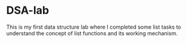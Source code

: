 # DSA-lab
This is my first data structure lab where I completed some list tasks to understand the concept of list functions and its working mechanism.  
